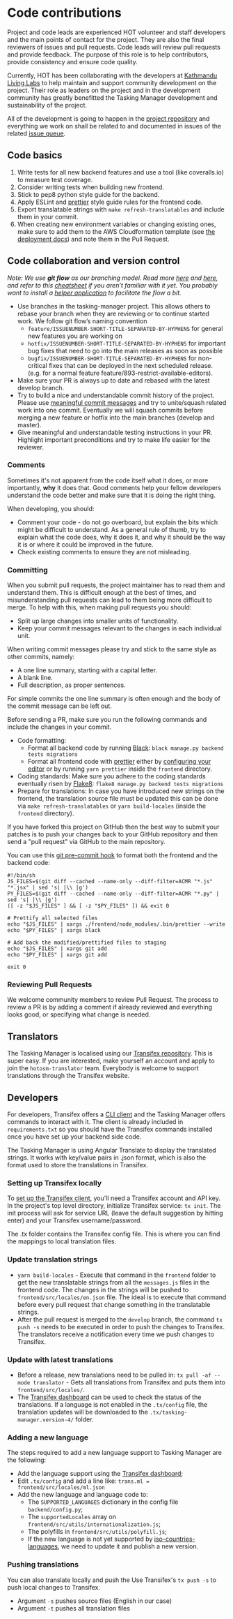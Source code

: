 # Code contributions

Project and code leads are experienced HOT volunteer and staff developers and the main points of contact for the project. They are also the final reviewers of issues and pull requests. Code leads will review pull requests and provide feedback. The purpose of this role is to help contributors,
provide consistency and ensure code quality.

Currently, HOT has been collaborating with the developers at [Kathmandu Living Labs](https://www.kathmandulivinglabs.org/) to help maintain and support community development on the project. Their role as leaders on the project and in the development community has greatly benefitted the Tasking Manager development and sustainability of the project.

All of the development is going to happen in the [project repository](https://github.com/hotosm/tasking-manager) and everything we work on shall be related to and documented in issues of the related [issue queue](https://github.com/hotosm/tasking-manager/issues).

## Code basics

1. Write tests for all new backend features and use a tool (like coveralls.io) to measure test coverage.
2. Consider writing tests when building new frontend.
3. Stick to pep8 python style guide for the backend.
4. Apply ESLint and [prettier](https://prettier.io/) style guide rules for the frontend code.
5. Export translatable strings with `make refresh-translatables` and include them in your commit.
6. When creating new environment variables or changing existing ones, make sure to add them to the AWS Cloudformation template (see [the deployment docs](../sysadmins/deployment.md)) and note them in the Pull Request.

## Code collaboration and version control

*Note: We use **git flow** as our branching model. Read more [here](https://nvie.com/posts/a-successful-git-branching-model/) and [here](https://jeffkreeftmeijer.com/git-flow/), and refer to this [cheatsheet](https://danielkummer.github.io/git-flow-cheatsheet/) if you aren’t familiar with it yet. You probably want to install a [helper application](https://github.com/nvie/gitflow/wiki/Installation) to facilitate the flow a bit.*

* Use branches in the tasking-manager project. This allows others to rebase your branch when they are reviewing or to continue started work. We follow git flow’s naming convention
  - `feature/ISSUENUMBER-SHORT-TITLE-SEPARATED-BY-HYPHENS` for general new features you are working on
  - `hotfix/ISSUENUMBER-SHORT-TITLE-SEPARATED-BY-HYPHENS` for important bug fixes that need to go into the main releases as soon as possible
  - `bugfix/ISSUENUMBER-SHORT-TITLE-SEPARATED-BY-HYPHENS` for non-critical fixes that can be deployed in the next scheduled release.
(e.g. for a normal feature feature/893-restrict-available-editors).
* Make sure your PR is always up to date and rebased with the latest develop branch.
* Try to build a nice and understandable commit history of the project. Please use [meaningful commit messages](https://medium.com/@nawarpianist/git-commit-best-practices-dab8d722de99) and try to unite/squash related work into one commit. Eventually we will squash commits before merging a new feature or hotfix into the main branches (develop and master).
* Give meaningful and understandable testing instructions in your PR. Highlight important preconditions and try to make life easier for the reviewer.

### Comments

Sometimes it's not apparent from the code itself what it does, or
more importantly, **why** it does that. Good comments help your fellow
developers understand the code better and make sure that it is doing the
right thing.

When developing, you should:

* Comment your code - do not go overboard, but explain the bits which
might be difficult to understand. As a general rule of thumb, try to explain what the code does, why it does it, and why it should be the way it is or where it could be improved in the future.
* Check existing comments to ensure they are not misleading.

### Committing

When you submit pull requests, the project maintainer has to read them and
understand them. This is difficult enough at the best of times, and
misunderstanding pull requests can lead to them being more difficult to
merge. To help with this, when making pull requests you should:

* Split up large changes into smaller units of functionality.
* Keep your commit messages relevant to the changes in each individual
unit.

When writing commit messages please try and stick to the same style as
other commits, namely:

* A one line summary, starting with a capital letter.
* A blank line.
* Full description, as proper sentences.

For simple commits the one line summary is often enough and the body
of the commit message can be left out.

Before sending a PR, make sure you run the following commands and include the changes in your commit.

* Code formatting:
  * Format all backend code by running [Black](https://pypi.org/project/black/): `black manage.py backend tests migrations`
  * Format all frontend code with [prettier](https://prettier.io/) either by [configuring your editor](https://prettier.io/docs/en/editors.html) or by running `yarn prettier` inside the `frontend` directory.
* Coding standards: Make sure you adhere to the coding standards eventually risen by [Flake8](http://flake8.pycqa.org/en/latest/): `flake8 manage.py backend tests migrations`
* Prepare for translations: In case you have introduced new strings on the frontend, the translation source file must be updated this can be done via `make refresh-translatables` or `yarn build-locales` (inside the `frontend` directory).

If you have forked this project on GitHub then the best way to submit your patches is to
push your changes back to your GitHub repository and then send a "pull request" via GitHub to the main repository.

You can use this [git pre-commit hook](https://git-scm.com/docs/githooks#_pre_commit) to format both the frontend and the backend code:

```
#!/bin/sh
JS_FILES=$(git diff --cached --name-only --diff-filter=ACMR "*.js" "*.jsx" | sed 's| |\\ |g')
PY_FILES=$(git diff --cached --name-only --diff-filter=ACMR "*.py" | sed 's| |\\ |g')
([ -z "$JS_FILES" ] && [ -z "$PY_FILES" ]) && exit 0

# Prettify all selected files
echo "$JS_FILES" | xargs ./frontend/node_modules/.bin/prettier --write
echo "$PY_FILES" | xargs black

# Add back the modified/prettified files to staging
echo "$JS_FILES" | xargs git add
echo "$PY_FILES" | xargs git add

exit 0
```
### Reviewing Pull Requests
We welcome community members to review Pull Request. The process to review a PR  is by adding a comment if already reviewed and everything looks good, or specifying what change is needed.

## Translators

The Tasking Manager is localised using our [Transifex repository](https://www.transifex.com/hotosm/tasking-manager/dashboard/).
This is super easy. If you are interested, make yourself an account and apply to join the `hotosm-translator` team.
Everybody is welcome to support translations through the Transifex website.

## Developers

For developers, Transifex offers a [CLI client](https://docs.transifex.com/client/introduction/) and the Tasking
Manager offers commands to interact with it. The client is already included in `requirements.txt` so you should have the Transifex commands installed once you have set up your backend side code.

The Tasking Manager is using Angular Translate to display the translated strings. It works with key/value pairs in .json format, which is also the format used to store the translations in Transifex.

### Setting up Transifex locally

To [set up the Transifex client](https://docs.transifex.com/client/init), you'll need a Transifex account and API key.
In the project's top level directory, initialize Transifex service: `tx init`. The init process will ask for service URL
(leave the default suggestion by hitting enter) and your Transifex username/password.

The .tx folder contains the Transifex config file. This is where you can find the mappings to local translation files.

### Update translation strings

* ```yarn build-locales``` -  Execute that command in the `frontend` folder to get the new translatable strings from all the `messages.js` files in the frontend code. The changes in the strings will be pushed to `frontend/src/locales/en.json` file. The ideal is to execute that command before every pull request that change something in the translatable strings.
* After the pull request is merged to the `develop` branch, the command `tx push -s` needs to be executed in order to push the changes to Transifex. The translators receive a notification every time we push changes to Transifex.

### Update with latest translations

* Before a release, new translations need to be pulled in: ```tx pull -af --mode translator``` -  Gets all translations from Transifex and puts them into `frontend/src/locales/`.
* The [Transifex dashboard](https://www.transifex.com/hotosm/tasking-manager/dashboard/) can be used to check the status of the translations. If a language is not enabled in the `.tx/config` file, the translation updates will be downloaded to the `.tx/tasking-manager.version-4/` folder.

### Adding a new language

The steps required to add a new language support to Tasking Manager are the following:

* Add the language support using the [Transifex dashboard](https://www.transifex.com/hotosm/tasking-manager/dashboard/);
* Edit `.tx/config` and add a line like: `trans.ml = frontend/src/locales/ml.json`
* Add the new language and language code to:
  * The `SUPPORTED_LANGUAGES` dictionary in the config file `backend/config.py`;
  * The `supportedLocales` array on `frontend/src/utils/internationalization.js`;
  * The polyfills in `frontend/src/utils/polyfill.js`;
  * If the new language is not yet supported by [iso-countries-languages](https://github.com/hotosm/iso-countries-languages), we need to update it and publish a new version.

### Pushing translations

You can also translate locally and push the
Use Transifex's ```tx push -s``` to push local changes to Transifex.

* Argument ```-s``` pushes source files (English in our case)
* Argument ```-t``` pushes all translation files
